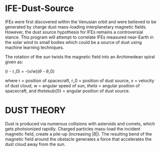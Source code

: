 # IFE-Dust-Source
IFEs were first discovered within the Venusian orbit and were believed to be generated by charge dust mass-loading interplanetary magnetic fields. However, the dust source hypothesis for IFEs remains a controversial stance. This program will attempt to correlate IFEs measured near-Earth in the solar wind to small bodies which could be a source of dust using machine learning techniques.

The rotation of the sun twists the magnetic field into an Archimedean spiral given as:

(r - r_0) = -(v/w)($\theta$ - $\theta$_0)

where r = position of spacecraft, r_0 = position of dust source, v = velocity of dust cloud, w = angular speed of sun, $theta$ = angular position of spacecraft, and $theta$sub{0} = angular position of dust source. 

# DUST THEORY
Dust is produced via numerous collisions with asteroids and comets, which gets photoionized rapidly. Charged particles mass-load the incident magnetic field, create a pile-up (increasing |B|). The resulting bend of the magnetic field around the obstacle generates a force that accelerates the dust cloud away from the sun.
